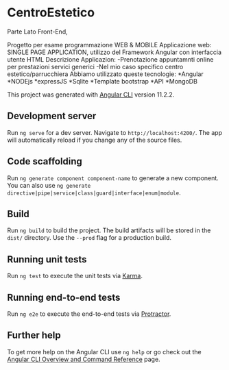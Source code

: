 # CentroEstetico
Parte Lato Front-End,

Progetto per esame programmazione WEB & MOBILE
Applicazione web: SINGLE PAGE APPLICATION, utilizzo del Framework Angular   con interfaccia utente HTML
Descrizione Applicazion:
-Prenotazione appuntamnti online per prestazioni servici generici
-Nel mio caso specifico centro estetico/parrucchiera
Abbiamo utilizzato queste tecnologie:
*Angular
*NODEjs
*expressJS
*Sqlite
*Template bootstrap
*API 
*MongoDB

This project was generated with [Angular CLI](https://github.com/angular/angular-cli) version 11.2.2.

## Development server

Run `ng serve` for a dev server. Navigate to `http://localhost:4200/`. The app will automatically reload if you change any of the source files.

## Code scaffolding

Run `ng generate component component-name` to generate a new component. You can also use `ng generate directive|pipe|service|class|guard|interface|enum|module`.

## Build

Run `ng build` to build the project. The build artifacts will be stored in the `dist/` directory. Use the `--prod` flag for a production build.

## Running unit tests

Run `ng test` to execute the unit tests via [Karma](https://karma-runner.github.io).

## Running end-to-end tests

Run `ng e2e` to execute the end-to-end tests via [Protractor](http://www.protractortest.org/).

## Further help

To get more help on the Angular CLI use `ng help` or go check out the [Angular CLI Overview and Command Reference](https://angular.io/cli) page.

